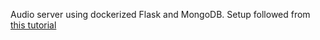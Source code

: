 Audio server using dockerized Flask and MongoDB.
Setup followed from [this tutorial](https://medium.com/analytics-vidhya/creating-dockerized-flask-mongodb-application-20ccde391a)